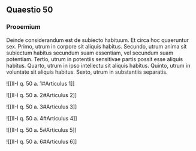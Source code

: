## Quaestio 50

### Prooemium

Deinde considerandum est de subiecto habituum. Et circa hoc quaeruntur sex. Primo, utrum in corpore sit aliquis habitus. Secundo, utrum anima sit subiectum habitus secundum suam essentiam, vel secundum suam potentiam. Tertio, utrum in potentiis sensitivae partis possit esse aliquis habitus. Quarto, utrum in ipso intellectu sit aliquis habitus. Quinto, utrum in voluntate sit aliquis habitus. Sexto, utrum in substantiis separatis.

![[II-I q. 50 a. 1#Articulus 1]]

![[II-I q. 50 a. 2#Articulus 2]]

![[II-I q. 50 a. 3#Articulus 3]]

![[II-I q. 50 a. 4#Articulus 4]]

![[II-I q. 50 a. 5#Articulus 5]]

![[II-I q. 50 a. 6#Articulus 6]]

